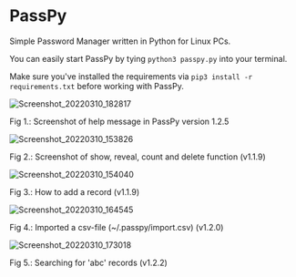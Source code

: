 # PassPy
Simple Password Manager written in Python for Linux PCs.

You can easily start PassPy by tying `python3 passpy.py` into your terminal. 

Make sure you've installed the requirements via `pip3 install -r requirements.txt` before working with PassPy.

![Screenshot_20220310_182817](https://user-images.githubusercontent.com/8721711/157720757-3e01f8e6-2fea-478b-b418-6900fd9590af.png)

Fig 1.: Screenshot of help message in PassPy version 1.2.5

![Screenshot_20220310_153826](https://user-images.githubusercontent.com/8721711/157685145-8705661e-c381-4fe1-a824-0b82c0391042.png)

Fig 2.: Screenshot of show, reveal, count and delete function (v1.1.9)

![Screenshot_20220310_154040](https://user-images.githubusercontent.com/8721711/157685175-5ae42a12-9161-4565-a5a0-94e9096461f2.png)

Fig 3.: How to add a record (v1.1.9)

![Screenshot_20220310_164545](https://user-images.githubusercontent.com/8721711/157698778-7d34bf65-9eb4-4e5f-99b4-9b62eb9412c0.png)

Fig 4.: Imported a csv-file (~/.passpy/import.csv) (v1.2.0)

![Screenshot_20220310_173018](https://user-images.githubusercontent.com/8721711/157709689-5d6ea848-75c7-49ac-bc45-ce67c105d5b9.png)

Fig 5.: Searching for 'abc' records (v1.2.2)
